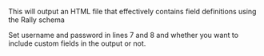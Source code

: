 This will output an HTML file that effectively contains field definitions using the Rally schema

Set username and password in lines 7 and 8 and whether you want to include custom fields in the output or not.

